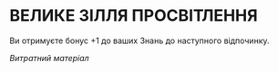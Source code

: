 ﻿# ВЕЛИКЕ ЗІЛЛЯ ПРОСВІТЛЕННЯ

Ви отримуєте бонус +1 до ваших Знань до наступного відпочинку.

*Витратний матеріал*